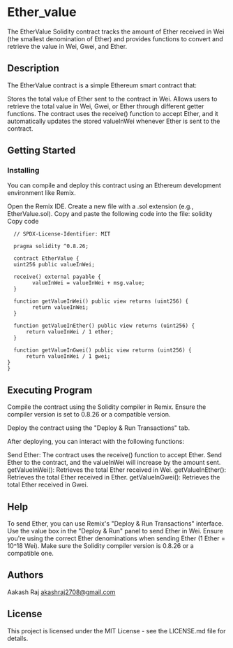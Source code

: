 # Ether_value
The EtherValue Solidity contract tracks the amount of Ether received in Wei (the smallest denomination of Ether) and provides functions to convert and retrieve the value in Wei, Gwei, and Ether.

## Description
The EtherValue contract is a simple Ethereum smart contract that:

Stores the total value of Ether sent to the contract in Wei.
Allows users to retrieve the total value in Wei, Gwei, or Ether through different getter functions.
The contract uses the receive() function to accept Ether, and it automatically updates the stored valueInWei whenever Ether is sent to the contract.

## Getting Started
### Installing
You can compile and deploy this contract using an Ethereum development environment like Remix.

Open the Remix IDE.
Create a new file with a .sol extension (e.g., EtherValue.sol).
Copy and paste the following code into the file:
solidity
Copy code
      
      // SPDX-License-Identifier: MIT
      
      pragma solidity ^0.8.26;

      contract EtherValue {
      uint256 public valueInWei;

      receive() external payable {
            valueInWei = valueInWei + msg.value;
      }

      function getValueInWei() public view returns (uint256) {
            return valueInWei;
      }

      function getValueInEther() public view returns (uint256) {
          return valueInWei / 1 ether;
      }

      function getValueInGwei() public view returns (uint256) {
          return valueInWei / 1 gwei;
    }
    }
## Executing Program
Compile the contract using the Solidity compiler in Remix. Ensure the compiler version is set to 0.8.26 or a compatible version.

Deploy the contract using the "Deploy & Run Transactions" tab.

After deploying, you can interact with the following functions:

Send Ether: The contract uses the receive() function to accept Ether. Send Ether to the contract, and the valueInWei will increase by the amount sent.
getValueInWei(): Retrieves the total Ether received in Wei.
getValueInEther(): Retrieves the total Ether received in Ether.
getValueInGwei(): Retrieves the total Ether received in Gwei.
## Help
To send Ether, you can use Remix's "Deploy & Run Transactions" interface. Use the value box in the "Deploy & Run" panel to send Ether in Wei.
Ensure you're using the correct Ether denominations when sending Ether (1 Ether = 10^18 Wei).
Make sure the Solidity compiler version is 0.8.26 or a compatible one.
## Authors
Aakash Raj 
akashraj2708@gmail.com
## License
This project is licensed under the MIT License - see the LICENSE.md file for details.

